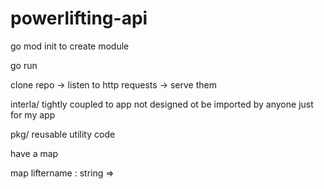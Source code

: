 # powerlifting-api

go mod init <module name> to create module 

go run <go file >





clone repo -> listen to http requests -> serve them 

interla/ tightly coupled to app not designed ot be imported by anyone just for my app 


pkg/ reusable utility code 


have a map 


map liftername : string 
    =>
